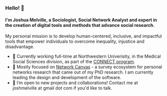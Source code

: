 ### Hello! 👋

#### I'm Joshua Melville, a Sociologist, Social Network Analyst and expert in the creation of digital tools and methods that advance social research. 

My personal mission is to develop human-centered, inclusive, and impactful tools that empower individuals to overcome inequality, injustice and disadvantage.

- 🔭 Currently working full-time at Northwestern Univerisity, in the Medical Social Sciences division, as part of the [CONNECT program](https://isgmh.northwestern.edu/centers-programs/connect-program/).
- 🎸 Mostly focused on [Network Canvas](https://networkcanvas.com) - a survey ecosystem for personal networks research that came out of my PhD research. I am currently leading the design and development of the software.
- 🤔 I’m open to new projects and collaborations! Contact me at joshmelville at gmail dot com if you'd like to talk.

